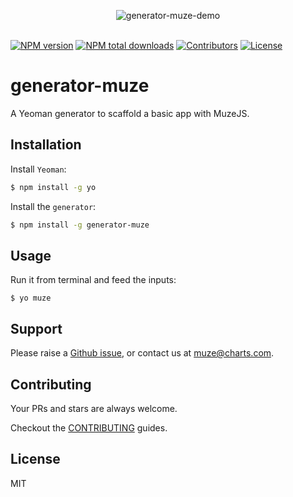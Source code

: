 <p align="center">
  <img src="https://github.com/rousan/public-server/raw/master/demo.gif" alt="generator-muze-demo">
    <br>
    <br>
</p>

[![NPM version](https://img.shields.io/npm/v/generator-muze.svg)](https://www.npmjs.com/package/generator-muze)
[![NPM total downloads](https://img.shields.io/npm/dt/generator-muze.svg)](https://www.npmjs.com/package/generator-muze)
[![Contributors](https://img.shields.io/github/contributors/chartshq/generator-muze.svg)](https://github.com/chartshq/generator-muze/graphs/contributors)
[![License](https://img.shields.io/github/license/chartshq/generator-muze.svg)](https://github.com/chartshq/generator-muze/blob/master/LICENSE)

# generator-muze

A Yeoman generator to scaffold a basic app with MuzeJS.

## Installation

Install `Yeoman`:

```bash
$ npm install -g yo
```

Install the `generator`:

```bash
$ npm install -g generator-muze
```

## Usage

Run it from terminal and feed the inputs:

```
$ yo muze
```

## Support

Please raise a [Github issue](https://github.com/chartshq/generator-muze/issues/new), or contact us at [muze@charts.com](mailto:muze@charts.com).

## Contributing

Your PRs and stars are always welcome.

Checkout the [CONTRIBUTING](https://github.com/chartshq/generator-muze/CONTRIBUTING) guides.

## License

MIT